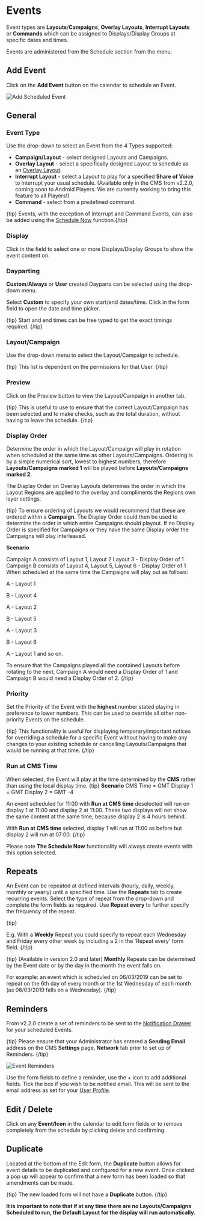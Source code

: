 <!--toc=scheduling-->

# Events

Event types are **Layouts**/**Campaigns**, **Overlay Layouts**, **Interrupt Layouts** or **Commands** which can be assigned to Displays/Display Groups at specific dates and times.

Events are administered from the Schedule section from the menu.

## Add Event

Click on the **Add Event** button on the calendar to schedule an Event.

![Add Scheduled Event](img/schedule_event_add.png)

## General

### Event Type

Use the drop-down to select an Event from the 4 Types supported:

- **Campaign/Layout** - select designed Layouts and Campaigns.
- **Overlay Layout** - select a specifically designed Layout to schedule as an [Overlay Layout](layouts_overlay.html).
- **Interrupt Layout** - select a Layout to play for a specified **Share of Voice** to interrupt your usual schedule. (Available only in the CMS from v2.2.0, coming soon to Android Players. We are currently working to bring this feature to all Players!)
- **Command** -  select from a predefined command.

{tip}
Events, with the exception of Interrupt and Command Events, can also be added using the [Schedule Now](scheduling_now.html) function.{/tip}

### Display 

Click in the field to select one or more Displays/Display Groups to show the event content on.

### Dayparting

**Custom**/**Always** or **User** created Dayparts can be selected using the drop-down menu. 

Select **Custom** to specify your own start/end dates/time. Click in the form field to open the date and time picker. 

{tip}
Start and end times can be free typed to get the exact timings required.
{/tip}

### Layout/Campaign

Use the drop-down menu to select the Layout/Campaign to schedule.

{tip}
This list is dependent on the permissions for that User.
{/tip}

### Preview

Click on the Preview button to view the Layout/Campaign in another tab. 

{tip}
This is useful to use to ensure that the correct Layout/Campaign has been selected and to make checks, such as the total duration, without having to leave the schedule.
{/tip}

### Display Order

Determine the order in which the Layout/Campaign will play in rotation when scheduled at the same time as other Layouts/Campaigns. Ordering is by a simple numerical sort, lowest to highest numbers, therefore **Layouts/Campaigns marked 1** will be played before **Layouts/Campaigns marked 2**.

The Display Order on Overlay Layouts determines the order in which the Layout Regions are applied to the overlay and compliments the Regions own layer settings.

{tip}
To ensure ordering of Layouts we would recommend that these are ordered within a **Campaign**. The Display Order could then be used to determine the order in which entire Campaigns should playout. If no Display Order is specified for Campaigns or they have the same Display order the Campaigns will play interleaved.

**Scenario**

Campaign A consists of Layout 1, Layout 2 Layout 3 - Display Order of 1
Campaign B consists of Layout 4, Layout 5, Layout 6 - Display Order of 1
When scheduled at the same time the Campaigns will play out as follows:

A - Layout 1

B - Layout 4

A - Layout 2

B - Layout 5

A - Layout 3

B - Layout 6

A - Layout 1 and so on.

To ensure that the Campaigns played all the contained Layouts before rotating to the next, Campaign A would need a Display Order of 1 and Campaign B would need a Display Order of 2.
{/tip}

### Priority

Set the Priority of the Event with the **highest** number stated playing in preference to lower numbers. This can be used to override all other non-priority Events on the schedule.

 {tip}
This functionality is useful for displaying temporary/important notices for overriding a schedule for a specific Event without having to make any changes to your existing schedule or cancelling Layouts/Campaigns that would be running at that time.
{/tip}

### Run at CMS Time

When selected, the Event will play at the time determined by the **CMS** rather than using the local display time.
{tip}
**Scenario**
CMS Time = GMT
Display 1 = GMT
Display 2 = GMT -4

An event scheduled for 11:00 with **Run at CMS time** deselected will run on display 1 at 11:00 and display 2 at 11:00. These two displays will not show the same content at the same time, because display 2 is 4 hours behind.

With **Run at CMS time** selected, display 1 will run at 11:00 as before but display 2 will run at 07:00.
{/tip}

Please note **The Schedule Now** functionality will always create events with this option selected.

## Repeats

An Event can be repeated at defined intervals (hourly, daily, weekly, monthly or yearly) until a specified time. Use the **Repeats** tab to create recurring events. Select the type of repeat from the drop-down and complete the form fields as required. Use **Repeat every** to further specify the frequency of the repeat.

{tip}

E.g. With a **Weekly** Repeat you could specify to repeat each Wednesday and Friday every other week by including a 2 in the 'Repeat every' form field.
{/tip}

{tip}
(Available in version 2.0 and later) **Monthly** Repeats can be determined by the Event date or by the day in the month the event falls on. 

For example: an event which is scheduled on 06/03/2019 can be set to repeat on the 6th day of every month or the 1st Wednesday of each month (as 06/03/2019 falls on a Wednesday). 
{/tip}

## Reminders

From v2.2.0 create a set of reminders to be sent to the [Notification Drawer](users_notifications.html) for your scheduled Events. 

{tip}
Please ensure that your Administrator has entered a **Sending Email** address on the CMS **Settings** page, **Network** tab prior to set up of Reminders.
{/tip}

![Event Reminders](img/v2_scheduling_event_reminders.png)

Use the form fields to define a reminder, use the + icon to add additional fields.
Tick the box if you wish to be notified email. This will be sent to the email address as set for your [User Profile](users_administration.html>).

## Edit / Delete

Click on any **Event/Icon** in the calendar to edit form fields or to remove completely from the schedule by clicking delete and confirming.

## Duplicate

Located at the bottom of the Edit form, the **Duplicate** button allows for event details to be duplicated and configured for a new event. Once clicked a pop up will appear to confirm that a new form has been loaded so that amendments can be made.

{tip}
The new loaded form will not have a **Duplicate** button.
{/tip}

**It is important to note that if at any time there are no Layouts/Campaigns Scheduled to run, the Default Layout for the display will run automatically.**